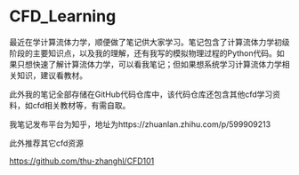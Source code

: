 # CFD_Learning

最近在学计算流体力学，顺便做了笔记供大家学习。笔记包含了计算流体力学初级阶段的主要知识点，以及我的理解，还有我写的模拟物理过程的Python代码。如果只想快速了解计算流体力学，可以看我笔记；但如果想系统学习计算流体力学相关知识，建议看教材。

此外我的笔记全部存储在GitHub代码仓库中，该代码仓库还包含其他cfd学习资料，如cfd相关教材等，有需自取。

我笔记发布平台为知乎，地址为https://zhuanlan.zhihu.com/p/599909213

此外推荐其它cfd资源

https://github.com/thu-zhanghl/CFD101

